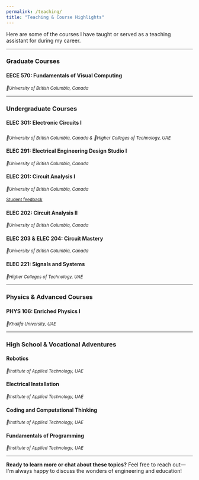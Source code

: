 ```yaml
---
permalink: /teaching/
title: "Teaching & Course Highlights"
---
```


Here are some of the courses I have taught or served as a teaching assistant for during my career.

---

### Graduate Courses
#### **EECE 570: Fundamentals of Visual Computing**
<sub>*📍University of British Columbia, Canada*</sub>

---

### Undergraduate Courses
#### **ELEC 301: Electronic Circuits I**
<sub>*📍University of British Columbia, Canada &*</sub>
<sub>*📍Higher Colleges of Technology, UAE*

#### **ELEC 291: Electrical Engineering Design Studio I**
<sub>*📍University of British Columbia, Canada*</sub>

#### **ELEC 201: Circuit Analysis I**  
<sub>*📍University of British Columbia, Canada*</sub>

<sub>[Student feedback](#student-feedback)</sub>

#### **ELEC 202: Circuit Analysis II**  
<sub>*📍University of British Columbia, Canada*</sub>

#### **ELEC 203 & ELEC 204: Circuit Mastery**  
<sub>*📍University of British Columbia, Canada*</sub>

#### **ELEC 221: Signals and Systems**  
<sub>*📍Higher Colleges of Technology, UAE*</sub>

---

### Physics & Advanced Courses
#### **PHYS 106: Enriched Physics I**
<sub>*📍Khalifa University, UAE*</sub>

---

### High School & Vocational Adventures
#### **Robotics**
<sub>*📍Institute of Applied Technology, UAE*</sub>

#### **Electrical Installation**
<sub>*📍Institute of Applied Technology, UAE*</sub>

#### **Coding and Computational Thinking**
<sub>*📍Institute of Applied Technology, UAE*</sub>

#### **Fundamentals of Programming**
<sub>*📍Institute of Applied Technology, UAE*</sub>

---

**Ready to learn more or chat about these topics?** Feel free to reach out—I'm always happy to discuss the wonders of engineering and education!
